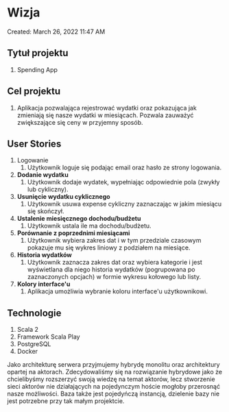 # Wizja

Created: March 26, 2022 11:47 AM

## **Tytuł projektu**

1. Spending App

## **Cel projektu**

1. Aplikacja pozwalająca rejestrować wydatki oraz pokazująca jak zmieniają się nasze wydatki w miesiącach. Pozwala zauważyć zwiększające się ceny w przyjemny sposób.

## **User Stories**

1. Logowanie
    1. Użytkownik loguje się podając email oraz hasło ze strony logowania.
2. **Dodanie wydatku**
    1. Użytkownik dodaje wydatek, wypełniając odpowiednie pola (zwykły lub cykliczny).
3. **Usunięcie wydatku cyklicznego**
    1. Użytkownik usuwa expense cykliczny zaznaczając w jakim miesiącu się skończył.
4. **Ustalenie miesięcznego dochodu/budżetu**
    1. Użytkownik ustala ile ma dochodu/budżetu.
5. **Porównanie z poprzednimi miesiącami**
    1. Użytkownik wybiera zakres dat i w tym przedziale czasowym pokazuje mu się wykres liniowy z podziałem na miesiące.
6. **Historia wydatków**
    1. Użytkownik zaznacza zakres dat oraz wybiera kategorie i jest wyświetlana dla niego historia wydatków (pogrupowana po zaznaczonych opcjach) w formie wykresu kołowego lub listy.
7. **Kolory interface'u**
    1. Aplikacja umożliwia wybranie koloru interface'u użytkownikowi.

## **Technologie**

1. Scala 2
2. Framework Scala Play
3. PostgreSQL
4. Docker

Jako architekturę serwera przyjmujemy hybrydę monolitu oraz architektury opartej na aktorach. Zdecydowaliśmy się na rozwiązanie hybrydowe jako że chcielibyśmy rozszerzyć swoją wiedzę na temat aktorów, lecz stworzenie sieci aktorów nie działających na pojedynczym hoście mogłoby przerosnąć nasze możliwości. Baza także jest pojedyńczą instancją, dzielenie bazy nie jest potrzebne przy tak małym projektcie.